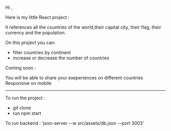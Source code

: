 Hi ,

Here is my little React project :

It references all the countries of the world,their capital city, their flag, their currency and the population.

On this project you can:

- filter countries by continent
- increase or decrease the number of countries

Coming soon :

You will be able to share your exeperiences on different countries
Responsive on mobile

---

To run the project :

- git clone
- run npm start

To run backend : 'json-server --w src/assets/db.json --port 3003'
